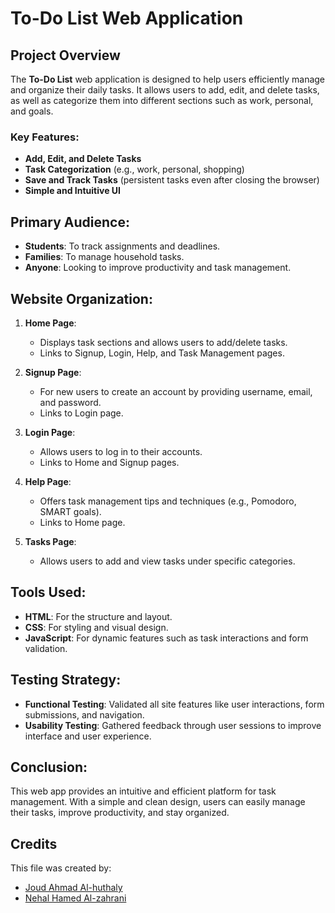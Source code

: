 # To-Do List Web Application

## Project Overview

The **To-Do List** web application is designed to help users efficiently manage and organize their daily tasks. It allows users to add, edit, and delete tasks, as well as categorize them into different sections such as work, personal, and goals.

### Key Features:
- **Add, Edit, and Delete Tasks**
- **Task Categorization** (e.g., work, personal, shopping)
- **Save and Track Tasks** (persistent tasks even after closing the browser)
- **Simple and Intuitive UI**

## Primary Audience:
- **Students**: To track assignments and deadlines.
- **Families**: To manage household tasks.
- **Anyone**: Looking to improve productivity and task management.

## Website Organization:

1. **Home Page**:
   - Displays task sections and allows users to add/delete tasks.
   - Links to Signup, Login, Help, and Task Management pages.

2. **Signup Page**:
   - For new users to create an account by providing username, email, and password.
   - Links to Login page.

3. **Login Page**:
   - Allows users to log in to their accounts.
   - Links to Home and Signup pages.

4. **Help Page**:
   - Offers task management tips and techniques (e.g., Pomodoro, SMART goals).
   - Links to Home page.

5. **Tasks Page**:
   - Allows users to add and view tasks under specific categories.

## Tools Used:
- **HTML**: For the structure and layout.
- **CSS**: For styling and visual design.
- **JavaScript**: For dynamic features such as task interactions and form validation.

## Testing Strategy:
- **Functional Testing**: Validated all site features like user interactions, form submissions, and navigation.
- **Usability Testing**: Gathered feedback through user sessions to improve interface and user experience.

## Conclusion:
This web app provides an intuitive and efficient platform for task management. With a simple and clean design, users can easily manage their tasks, improve productivity, and stay organized.

## Credits
This file was created by:
- [Joud Ahmad Al-huthaly](https://github.com/BYXDATA)
- [Nehal Hamed Al-zahrani](https://github.com/nehal3589)

